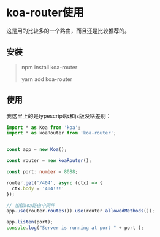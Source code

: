 # koa-router使用

这是用的比较多的一个路由，而且还是比较推荐的。

## 安装

> npm install koa-router
>
> yarn add koa-router

## 使用

我这里上的是typescript版和js版没啥差别：

```typescript
import * as Koa from 'koa';
import * as koaRouter from 'koa-router';


const app = new Koa();

const router = new koaRouter();

const port: number = 8088;

router.get('/404', async (ctx) => {
  ctx.body = '404!!!'
});

// 加载koa路由中间件
app.use(router.routes()).use(router.allowedMethods());

app.listen(port);
console.log("Server is running at port " + port );
```




